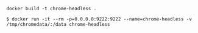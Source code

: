 `docker build -t chrome-headless .`

`$ docker run -it --rm -p=0.0.0.0:9222:9222 --name=chrome-headless -v /tmp/chromedata/:/data chrome-headless`

